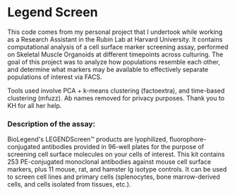 # Legend Screen

This code comes from my personal project that I undertook while working as a Research Assistant in the Rubin Lab at Harvard University. It contains computational analysis of a cell surface marker screening assay, performed on Skeletal Muscle Organoids at different timepoints across culturing. The goal of this project was to analyze how populations resemble each other, and determine what markers may be available to effectively separate populations of interest via FACS. 

Tools used involve PCA + k-means clustering (factoextra), and time-based clustering (mfuzz). Ab names removed for privacy purposes. Thank you to KH for all her help. 

### Description of the assay: 
BioLegend's LEGENDScreen™ products are lyophilized, fluorophore-conjugated antibodies provided in 96-well plates for the purpose of screening cell surface molecules on your cells of interest. This kit contains 253 PE-conjugated monoclonal antibodies against mouse cell surface markers, plus 11 mouse, rat, and hamster Ig isotype controls. It can be used to screen cell lines and primary cells (splenocytes, bone marrow-derived cells, and cells isolated from tissues, etc.).
